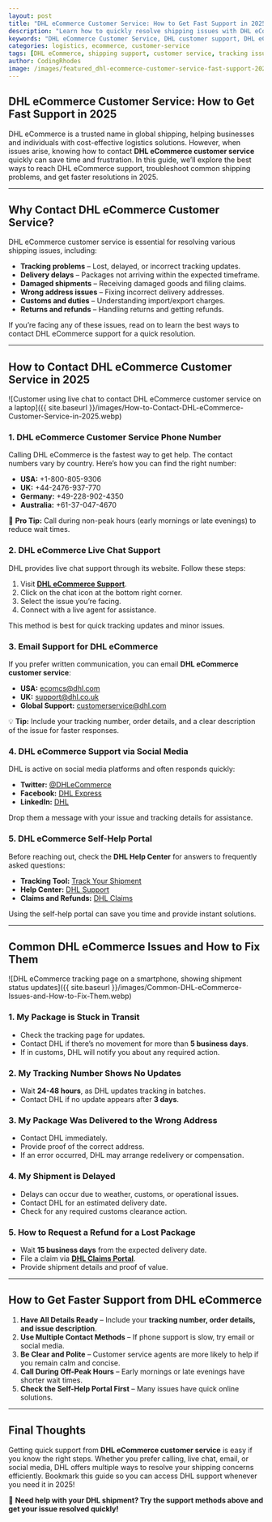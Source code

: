 ```yaml
---
layout: post
title: "DHL eCommerce Customer Service: How to Get Fast Support in 2025"
description: "Learn how to quickly resolve shipping issues with DHL eCommerce customer service in 2025. Get contact details, troubleshooting tips, and support options."
keywords: "DHL eCommerce Customer Service, DHL customer support, DHL eCommerce help, contact DHL eCommerce, DHL support 2025"
categories: logistics, ecommerce, customer-service
tags: [DHL eCommerce, shipping support, customer service, tracking issues]
author: CodingRhodes
image: /images/featured_dhl-ecommerce-customer-service-fast-support-2025.webp
---
```


## DHL eCommerce Customer Service: How to Get Fast Support in 2025

DHL eCommerce is a trusted name in global shipping, helping businesses and individuals with cost-effective logistics solutions. However, when issues arise, knowing how to contact **DHL eCommerce customer service** quickly can save time and frustration. In this guide, we’ll explore the best ways to reach DHL eCommerce support, troubleshoot common shipping problems, and get faster resolutions in 2025.

---

## Why Contact DHL eCommerce Customer Service?

DHL eCommerce customer service is essential for resolving various shipping issues, including:

- **Tracking problems** – Lost, delayed, or incorrect tracking updates.
- **Delivery delays** – Packages not arriving within the expected timeframe.
- **Damaged shipments** – Receiving damaged goods and filing claims.
- **Wrong address issues** – Fixing incorrect delivery addresses.
- **Customs and duties** – Understanding import/export charges.
- **Returns and refunds** – Handling returns and getting refunds.

If you’re facing any of these issues, read on to learn the best ways to contact DHL eCommerce support for a quick resolution.

---

## How to Contact DHL eCommerce Customer Service in 2025

![Customer using live chat to contact DHL eCommerce customer service on a laptop]({{ site.baseurl }}/images/How-to-Contact-DHL-eCommerce-Customer-Service-in-2025.webp)

### 1. **DHL eCommerce Customer Service Phone Number**

Calling DHL eCommerce is the fastest way to get help. The contact numbers vary by country. Here’s how you can find the right number:

- **USA:** +1-800-805-9306
- **UK:** +44-2476-937-770
- **Germany:** +49-228-902-4350
- **Australia:** +61-37-047-4670

📌 **Pro Tip:** Call during non-peak hours (early mornings or late evenings) to reduce wait times.

### 2. **DHL eCommerce Live Chat Support**

DHL provides live chat support through its website. Follow these steps:

1. Visit **[DHL eCommerce Support](https://www.dhl.com/)**.
2. Click on the chat icon at the bottom right corner.
3. Select the issue you’re facing.
4. Connect with a live agent for assistance.

This method is best for quick tracking updates and minor issues.

### 3. **Email Support for DHL eCommerce**

If you prefer written communication, you can email **DHL eCommerce customer service**:

- **USA:** ecomcs@dhl.com
- **UK:** support@dhl.co.uk
- **Global Support:** customerservice@dhl.com

💡 **Tip:** Include your tracking number, order details, and a clear description of the issue for faster responses.

### 4. **DHL eCommerce Support via Social Media**

DHL is active on social media platforms and often responds quickly:

- **Twitter:** [@DHLeCommerce](https://twitter.com/DHLeCommerce)
- **Facebook:** [DHL Express](https://www.facebook.com/DHLExpress/)
- **LinkedIn:** [DHL](https://www.linkedin.com/company/dhl/)

Drop them a message with your issue and tracking details for assistance.

### 5. **DHL eCommerce Self-Help Portal**

Before reaching out, check the **DHL Help Center** for answers to frequently asked questions:

- **Tracking Tool:** [Track Your Shipment](https://www.dhl.com/global-en/home/tracking.html)
- **Help Center:** [DHL Support](https://www.dhl.com/global-en/home/customer-service.html)
- **Claims and Refunds:** [DHL Claims](https://www.dhl.com/global-en/home/claims.html)

Using the self-help portal can save you time and provide instant solutions.

---

## Common DHL eCommerce Issues and How to Fix Them

![DHL eCommerce tracking page on a smartphone, showing shipment status updates]({{ site.baseurl }}/images/Common-DHL-eCommerce-Issues-and-How-to-Fix-Them.webp)

### **1. My Package is Stuck in Transit**
- Check the tracking page for updates.
- Contact DHL if there’s no movement for more than **5 business days**.
- If in customs, DHL will notify you about any required action.

### **2. My Tracking Number Shows No Updates**
- Wait **24-48 hours**, as DHL updates tracking in batches.
- Contact DHL if no update appears after **3 days**.

### **3. My Package Was Delivered to the Wrong Address**
- Contact DHL immediately.
- Provide proof of the correct address.
- If an error occurred, DHL may arrange redelivery or compensation.

### **4. My Shipment is Delayed**
- Delays can occur due to weather, customs, or operational issues.
- Contact DHL for an estimated delivery date.
- Check for any required customs clearance action.

### **5. How to Request a Refund for a Lost Package**
- Wait **15 business days** from the expected delivery date.
- File a claim via **[DHL Claims Portal](https://www.dhl.com/global-en/home/claims.html)**.
- Provide shipment details and proof of value.

---

## How to Get Faster Support from DHL eCommerce

1. **Have All Details Ready** – Include your **tracking number, order details, and issue description**.
2. **Use Multiple Contact Methods** – If phone support is slow, try email or social media.
3. **Be Clear and Polite** – Customer service agents are more likely to help if you remain calm and concise.
4. **Call During Off-Peak Hours** – Early mornings or late evenings have shorter wait times.
5. **Check the Self-Help Portal First** – Many issues have quick online solutions.

---

## Final Thoughts

Getting quick support from **DHL eCommerce customer service** is easy if you know the right steps. Whether you prefer calling, live chat, email, or social media, DHL offers multiple ways to resolve your shipping concerns efficiently. Bookmark this guide so you can access DHL support whenever you need it in 2025!

🚀 **Need help with your DHL shipment? Try the support methods above and get your issue resolved quickly!**

